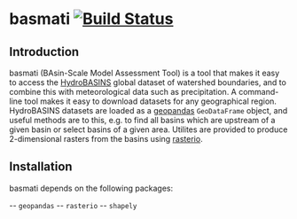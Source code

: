 basmati [![Build Status](https://travis-ci.org/markmuetz/basmati.svg?branch=master)](https://travis-ci.org/markmuetz/basmati)
=======

Introduction
------------

basmati (BAsin-Scale Model Assessment Tool) is a tool that makes it easy to access the [HydroBASINS](https://www.hydrosheds.org/page/hydrobasins) global dataset of watershed boundaries, and to combine this with meteorological data such as precipitation. A command-line tool makes it easy to download datasets for any geographical region. HydroBASINS datasets are loaded as a [geopandas](http://geopandas.org/) `GeoDataFrame` object, and useful methods are to this, e.g. to find all basins which are upstream of a given basin or select basins of a given area. Utilites are provided to produce 2-dimensional rasters from the basins using [rasterio](https://rasterio.readthedocs.io/en/stable/).

Installation
------------

basmati depends on the following packages:

-- `geopandas`
-- `rasterio`
-- `shapely`
